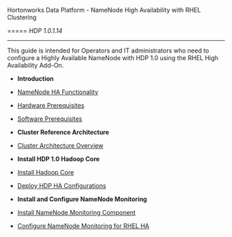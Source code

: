 Hortonworks Data Platform - NameNode High Availability with RHEL Clustering

=====
*HDP 1.0.1.14*

------

This guide is intended for Operators and IT administrators who need to configure a Highly Available NameNode with HDP 1.0 using the RHEL High Availability Add-On.

* **Introduction**
 * [NameNode HA Functionality](./functionality-overview.md)
 * [Hardware Prerequisites](./hardware-prereqs.md)
 * [Software Prerequisites](./software-prereqs.md)

* **Cluster Reference Architecture**

 * [Cluster Architecture Overview](./cluster-reference-architecture.md)

* **Install HDP 1.0 Hadoop Core**

 * [Install Hadoop Core](./install-hadoop-core.md)
 * [Deploy HDP HA Configurations](./deploy-hdp-ha-configs.md)

* **Install and Configure NameNode Monitoring**

 * [Install NameNode Monitoring Component](./install-NN-monitoring.md)
 * [Configure NameNode Monitoring for RHEL HA](./configure-RHEL-NN-monitoring.md)
